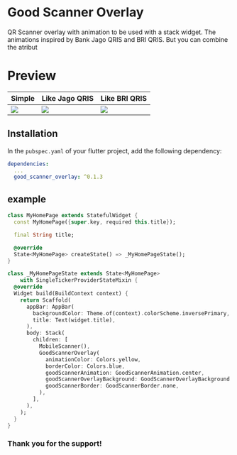 <!-- 
This README describes the package. If you publish this package to pub.dev,
this README's contents appear on the landing page for your package.

For information about how to write a good package README, see the guide for
[writing package pages](https://dart.dev/guides/libraries/writing-package-pages). 

For general information about developing packages, see the Dart guide for
[creating packages](https://dart.dev/guides/libraries/create-library-packages)
and the Flutter guide for
[developing packages and plugins](https://flutter.dev/developing-packages). 
-->

# Good Scanner Overlay

QR Scanner overlay with animation to be used with a stack widget. The animations inspired by Bank Jago QRIS and BRI QRIS. But you can combine the atribut 

# Preview
| Simple | Like Jago QRIS | Like BRI QRIS |
|-------|-------|-------|
| ![](https://media2.giphy.com/media/v1.Y2lkPTc5MGI3NjExMzVrb2UwYmFoOHY4MmtuN3dmdTg5bW02MGlvYXQ5bWE1bTY0azVwaCZlcD12MV9pbnRlcm5hbF9naWZfYnlfaWQmY3Q9Zw/Xfu6jfJsrG8457NhR8/giphy.gif) | ![](https://media0.giphy.com/media/v1.Y2lkPTc5MGI3NjExZGFyODlrZGxpN2tybnlnaTl2N3c3ZWU4NWQ5dzgwankyNXFzNWxmaSZlcD12MV9pbnRlcm5hbF9naWZfYnlfaWQmY3Q9Zw/ri5NmFinTTcot706lV/giphy.gif) | ![](https://media1.giphy.com/media/v1.Y2lkPTc5MGI3NjExcWF6ZmJuYzVhYXZheXFueGpmdXF1czZ5dWdmNThkY3VseWNlbzlwYSZlcD12MV9pbnRlcm5hbF9naWZfYnlfaWQmY3Q9Zw/aQLVHv6shNHSoFJQ0N/giphy.gif) |

## Installation

In the `pubspec.yaml` of your flutter project, add the following dependency:

``` yaml
dependencies:
  ...
  good_scanner_overlay: ^0.1.3
```

## example

``` dart
class MyHomePage extends StatefulWidget {
  const MyHomePage({super.key, required this.title});

  final String title;

  @override
  State<MyHomePage> createState() => _MyHomePageState();
}

class _MyHomePageState extends State<MyHomePage>
    with SingleTickerProviderStateMixin {
  @override
  Widget build(BuildContext context) {
    return Scaffold(
      appBar: AppBar(
        backgroundColor: Theme.of(context).colorScheme.inversePrimary,
        title: Text(widget.title),
      ),
      body: Stack(
        children: [
          MobileScanner(),
          GoodScannerOverlay(
            animationColor: Colors.yellow,
            borderColor: Colors.blue,
            goodScannerAnimation: GoodScannerAnimation.center,
            goodScannerOverlayBackground: GoodScannerOverlayBackground.center,
            goodScannerBorder: GoodScannerBorder.none,
          ),
        ],
      ),
    );
  }
}


```

### Thank you for the support!